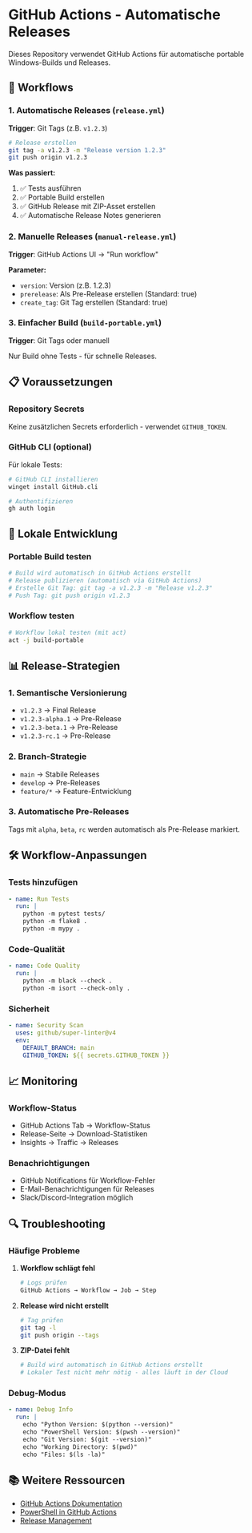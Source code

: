 # GitHub Actions - Automatische Releases

Dieses Repository verwendet GitHub Actions für automatische portable Windows-Builds und Releases.

## 🚀 Workflows

### 1. Automatische Releases (`release.yml`)
**Trigger**: Git Tags (z.B. `v1.2.3`)

```bash
# Release erstellen
git tag -a v1.2.3 -m "Release version 1.2.3"
git push origin v1.2.3
```

**Was passiert:**
1. ✅ Tests ausführen
2. ✅ Portable Build erstellen
3. ✅ GitHub Release mit ZIP-Asset erstellen
4. ✅ Automatische Release Notes generieren

### 2. Manuelle Releases (`manual-release.yml`)
**Trigger**: GitHub Actions UI → "Run workflow"

**Parameter:**
- `version`: Version (z.B. 1.2.3)
- `prerelease`: Als Pre-Release erstellen (Standard: true)
- `create_tag`: Git Tag erstellen (Standard: true)

### 3. Einfacher Build (`build-portable.yml`)
**Trigger**: Git Tags oder manuell

Nur Build ohne Tests - für schnelle Releases.

## 📋 Voraussetzungen

### Repository Secrets
Keine zusätzlichen Secrets erforderlich - verwendet `GITHUB_TOKEN`.

### GitHub CLI (optional)
Für lokale Tests:
```bash
# GitHub CLI installieren
winget install GitHub.cli

# Authentifizieren
gh auth login
```

## 🔧 Lokale Entwicklung

### Portable Build testen
```powershell
# Build wird automatisch in GitHub Actions erstellt
# Release publizieren (automatisch via GitHub Actions)
# Erstelle Git Tag: git tag -a v1.2.3 -m "Release v1.2.3"
# Push Tag: git push origin v1.2.3
```

### Workflow testen
```bash
# Workflow lokal testen (mit act)
act -j build-portable
```

## 📊 Release-Strategien

### 1. Semantische Versionierung
- `v1.2.3` → Final Release
- `v1.2.3-alpha.1` → Pre-Release
- `v1.2.3-beta.1` → Pre-Release
- `v1.2.3-rc.1` → Pre-Release

### 2. Branch-Strategie
- `main` → Stabile Releases
- `develop` → Pre-Releases
- `feature/*` → Feature-Entwicklung

### 3. Automatische Pre-Releases
Tags mit `alpha`, `beta`, `rc` werden automatisch als Pre-Release markiert.

## 🛠️ Workflow-Anpassungen

### Tests hinzufügen
```yaml
- name: Run Tests
  run: |
    python -m pytest tests/
    python -m flake8 .
    python -m mypy .
```

### Code-Qualität
```yaml
- name: Code Quality
  run: |
    python -m black --check .
    python -m isort --check-only .
```

### Sicherheit
```yaml
- name: Security Scan
  uses: github/super-linter@v4
  env:
    DEFAULT_BRANCH: main
    GITHUB_TOKEN: ${{ secrets.GITHUB_TOKEN }}
```

## 📈 Monitoring

### Workflow-Status
- GitHub Actions Tab → Workflow-Status
- Release-Seite → Download-Statistiken
- Insights → Traffic → Releases

### Benachrichtigungen
- GitHub Notifications für Workflow-Fehler
- E-Mail-Benachrichtigungen für Releases
- Slack/Discord-Integration möglich

## 🔍 Troubleshooting

### Häufige Probleme

1. **Workflow schlägt fehl**
   ```bash
   # Logs prüfen
   GitHub Actions → Workflow → Job → Step
   ```

2. **Release wird nicht erstellt**
   ```bash
   # Tag prüfen
   git tag -l
   git push origin --tags
   ```

3. **ZIP-Datei fehlt**
   ```bash
   # Build wird automatisch in GitHub Actions erstellt
   # Lokaler Test nicht mehr nötig - alles läuft in der Cloud
   ```

### Debug-Modus
```yaml
- name: Debug Info
  run: |
    echo "Python Version: $(python --version)"
    echo "PowerShell Version: $(pwsh --version)"
    echo "Git Version: $(git --version)"
    echo "Working Directory: $(pwd)"
    echo "Files: $(ls -la)"
```

## 📚 Weitere Ressourcen

- [GitHub Actions Dokumentation](https://docs.github.com/en/actions)
- [PowerShell in GitHub Actions](https://docs.github.com/en/actions/using-workflows/workflow-syntax-for-github-actions#using-powershell)
- [Release Management](https://docs.github.com/en/repositories/releasing-projects-on-github)

